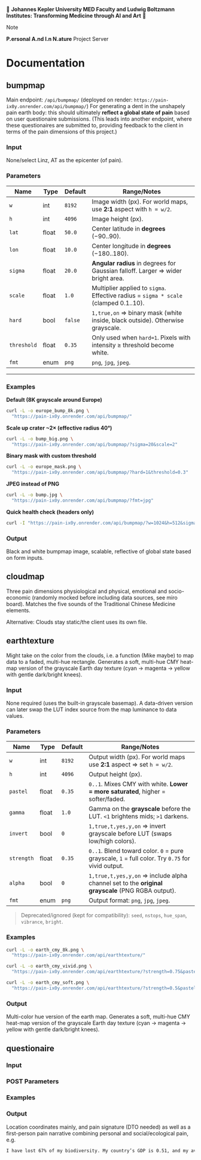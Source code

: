 🥐 **Johannes Kepler University MED Faculty and Ludwig Boltzmann Institutes: Transforming Medicine through AI and Art** 🥐

> [!NOTE]  
> **P.ersonal A.nd I.n N.ature** Project Server 

# Documentation

## bumpmap

Main endpoint: `/api/bumpmap/` (deployed on render: `https://pain-ix0y.onrender.com/api/bumpmap/`) For generating a dent in the unshapely pain earth body: this should ultimately **reflect a global state of pain** based on user questionaire submissions. (This leads into another endpoint, where these questionaires are submitted to, providing feedback to the client in terms of the pain dimensions of this project.)

### Input

None/select Linz, AT as the epicenter (of pain).

### Parameters

| Name        | Type  | Default | Range/Notes                                                                 |
|-------------|-------|---------|------------------------------------------------------------------------------|
| `w`         | int   | `8192`  | Image width (px). For world maps, use **2:1** aspect with `h = w/2`.        |
| `h`         | int   | `4096`  | Image height (px).                                                          |
| `lat`       | float | `50.0`  | Center latitude in **degrees** (−90..90).                                   |
| `lon`       | float | `10.0`  | Center longitude in **degrees** (−180..180).                                 |
| `sigma`     | float | `20.0`  | **Angular radius** in degrees for Gaussian falloff. Larger ⇒ wider bright area. |
| `scale`     | float | `1.0`   | Multiplier applied to `sigma`. Effective radius = `sigma * scale` (clamped 0.1..10). |
| `hard`      | bool  | `false` | `1,true,on` ⇒ binary mask (white inside, black outside). Otherwise grayscale. |
| `threshold` | float | `0.35`  | Only used when `hard=1`. Pixels with intensity ≥ threshold become white.     |
| `fmt`       | enum  | `png`   | `png`, `jpg`, `jpeg`.                                                        |

---

### Examples

**Default (8K grayscale around Europe)**
```bash
curl -L -o europe_bump_8k.png \
  "https://pain-ix0y.onrender.com/api/bumpmap/"
```

**Scale up crater ~2× (effective radius 40°)**
```bash
curl -L -o bump_big.png \
  "https://pain-ix0y.onrender.com/api/bumpmap/?sigma=20&scale=2"
```

**Binary mask with custom threshold**
```bash
curl -L -o europe_mask.png \
  "https://pain-ix0y.onrender.com/api/bumpmap/?hard=1&threshold=0.3"
```

**JPEG instead of PNG**
```bash
curl -L -o bump.jpg \
  "https://pain-ix0y.onrender.com/api/bumpmap/?fmt=jpg"
```

**Quick health check (headers only)**
```bash
curl -I "https://pain-ix0y.onrender.com/api/bumpmap/?w=1024&h=512&sigma=20"
```

### Output

Black and white bumpmap image, scalable, reflective of global state based on form inputs.


## cloudmap

Three pain dimensions physiological and physical, emotional and socio-economic (randomly mocked before including data sources, see miro board). Matches the five sounds of the Traditional Chinese Medicine elements.

Alternative: Clouds stay static/the client uses its own file.


## earthtexture

Might take on the color from the clouds, i.e. a function (Mike maybe) to map data to a faded, multi-hue rectangle. Generates a soft, multi-hue CMY heat-map version of the grayscale Earth day texture (cyan → magenta → yellow with gentle dark/bright knees).

### Input

None required (uses the built-in grayscale basemap). A data-driven version can later swap the LUT index source from the map luminance to data values.

### Parameters

| Name       | Type   | Default | Range/Notes                                                                                          |
|------------|--------|---------|--------------------------------------------------------------------------------------------------------|
| `w`        | int    | `8192`  | Output width (px). For world maps use **2:1** aspect ⇒ set `h = w/2`.                                 |
| `h`        | int    | `4096`  | Output height (px).                                                                                    |
| `pastel`   | float  | `0.35`  | `0..1`. Mixes CMY with white. **Lower = more saturated**, higher = softer/faded.                      |
| `gamma`    | float  | `1.0`   | Gamma on the **grayscale** before the LUT. `<1` brightens mids; `>1` darkens.                         |
| `invert`   | bool   | `0`     | `1,true,t,yes,y,on` ⇒ invert grayscale before LUT (swaps low/high colors).                            |
| `strength` | float  | `0.35`  | `0..1`. Blend toward color. `0` = pure grayscale, `1` = full color. Try `0.75` for vivid output.      |
| `alpha`    | bool   | `0`     | `1,true,t,yes,y,on` ⇒ include alpha channel set to the **original grayscale** (PNG RGBA output).      |
| `fmt`      | enum   | `png`   | Output format: `png`, `jpg`, `jpeg`.                                                                   |

> Deprecated/ignored (kept for compatibility): `seed`, `nstops`, `hue_span`, `vibrance`, `bright`.

### Examples

```bash
curl -L -o earth_cmy_8k.png \
  "https://pain-ix0y.onrender.com/api/earthtexture/"
```

```bash
curl -L -o earth_cmy_vivid.png \
  "https://pain-ix0y.onrender.com/api/earthtexture/?strength=0.75&pastel=0.2"
```

```bash
curl -L -o earth_cmy_soft.png \
  "https://pain-ix0y.onrender.com/api/earthtexture/?strength=0.5&pastel=0.5"
```

### Output

Multi-color hue version of the earth map. Generates a soft, multi-hue CMY heat-map version of the grayscale Earth day texture (cyan → magenta → yellow with gentle dark/bright knees).


## questionaire

### Input

### POST Parameters

### Examples

### Output

Location coordinates mainly, and pain signature (DTO needed) as well as a first-person pain narrative combining personal and social/ecological pain, e.g.

```bash
I have lost 67% of my biodiversity. My country’s GDP is 0.51, and my average temperature has risen 2 degrees. The people tweet the most about anxiety and chronic pain. And my rivers have levels of lead and mercury. My air quality index is PM2.5.
```

